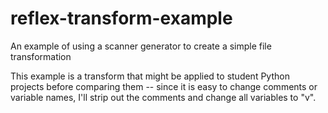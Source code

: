 # reflex-transform-example
An example of using a scanner generator to create a simple file transformation

This example is a transform that might be applied 
to student Python projects before comparing them -- 
since it is easy to change comments or variable names, 
I'll strip out the comments and change all variables 
to "v". 


